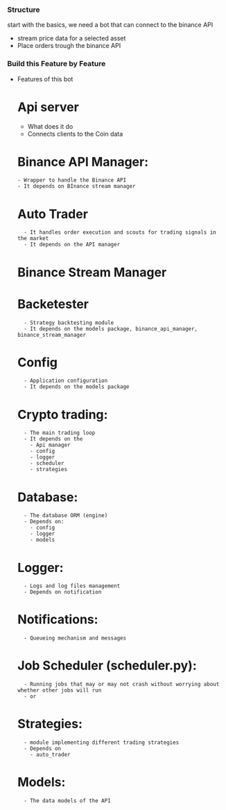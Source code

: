 ### Structure 

start with the basics, we need a bot that can connect to the binance API 
- stream price data for a selected asset 
- Place orders trough the binance API



### Build this Feature by Feature 

- Features of this bot 
    # Api server 
    - What does it do
    - Connects clients to the Coin data 

     # Binance API Manager:
      - Wrapper to handle the Binance API 
      - It depends on BInance stream manager

    # Auto Trader
        - It handles order execution and scouts for trading signals in the market 
        - It depends on the API manager


    # Binance Stream Manager

    # Backetester 
        - Strategy backtesting module
        - It depends on the models package, binance_api_manager, binance_stream_manager

    # Config 
        - Application configuration 
        - It depends on the models package 

    # Crypto trading: 
        - The main trading loop 
        - It depends on the 
          - Api manager 
          - config 
          - logger 
          - scheduler 
          - strategies

    # Database: 
        - The database ORM (engine)
        - Depends on:
          - config
          - logger 
          - models

    # Logger: 
        - Logs and log files management
        - Depends on notification

    # Notifications: 
        - Queueing mechanism and messages

    # Job Scheduler (scheduler.py): 
        - Running jobs that may or may not crash without worrying about whether other jobs will run 
        - or

    # Strategies: 
        - module implementing different trading strategies 
        - Depends on 
          - auto_trader


    # Models: 
        - The data models of the API